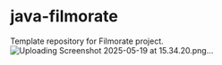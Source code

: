 # java-filmorate
Template repository for Filmorate project.
![Uploading Screenshot 2025-05-19 at 15.34.20.png…]()
